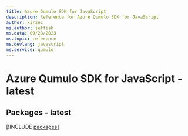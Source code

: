 ```yaml
---
title: Azure Qumulo SDK for JavaScript
description: Reference for Azure Qumulo SDK for JavaScript
author: xirzec
ms.author: jeffish
ms.data: 09/28/2023
ms.topic: reference
ms.devlang: javascript
ms.service: qumulo
---
```

# Azure Qumulo SDK for JavaScript - latest
## Packages - latest
[!INCLUDE [packages](qumulo-index.md)]